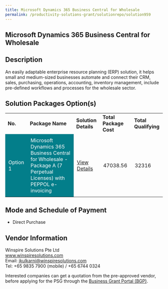 ```yaml
---
title: Microsoft Dynamics 365 Business Central for Wholesale
permalink: /productivity-solutions-grant/solutionrepo/solution959
---
```


## Microsoft Dynamics 365 Business Central for Wholesale

## Description

An easily adaptable enterprise resource planning (ERP) solution, it helps small and medium-sized businesses automate and connect their CRM, sales, purchasing, operations, accounting, inventory management, include pre-defined workflows and processes  for the wholesale sector.

## Solution Packages Option(s)

<table>
<tr>
<td><b>No.</b></td>
<td><b>Package Name</b></td>
<td><b>Solution Details</b></td>
<td><b>Total Package Cost</b></td>
<td><b>Total Qualifying</b></td>
</tr>
<tr>
<td style='padding: 10px; background-color: #037E8A; color: #FFFFFF;'>Option 1</td>
<td style='padding: 10px; background-color: #037E8A; color: #FFFFFF;'>Microsoft Dynamics 365 Business Central for Wholesale - Package A (7 Perpetual Licenses) with  PEPPOL e-invoicing</td>
<td style='padding: 10px;'><a href='https://www.gobusiness.gov.sg/images/psg/Desensitised_Winspire_WS_Annex_3_v2_Part_1.pdf' target='_blank'>View Details</a></td>
<td style='padding: 10px;'>47038.56</td>
<td style='padding: 10px;'>32316</td>
</tr>
</table>

## Mode and Schedule of Payment

 - Direct Purchase

## Vendor Information

 Winspire Solutions Pte Ltd<br>www.winspiresolutions.com<br>Email: jkulkarni@winspiresolutions.com<br>Tel: +65 9835 7900 (mobile) / +65 6744 0324

Interested companies can get a quotation from the pre-approved vendor, before applying for the PSG through the <a href='https://www.businessgrants.gov.sg/' target='_blank' rel='noopener'>Business Grant Portal (BGP)</a>.

<script src="/jquery/resize-tables.js"></script>

